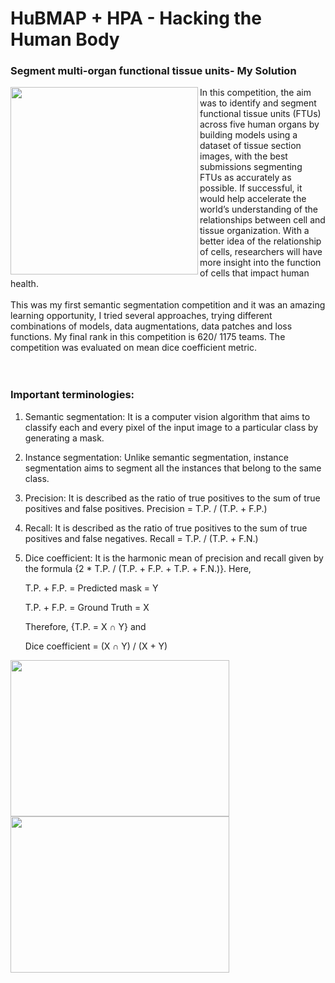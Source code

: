 # HuBMAP + HPA - Hacking the Human Body
### Segment multi-organ functional tissue units- My Solution
<img src = "https://user-images.githubusercontent.com/51321172/195871522-cea7bd96-ef9c-4ec0-ae04-5df791f417ac.png" height="300" width="300" align="left">
In this competition, the aim was to identify and segment functional tissue units (FTUs) across five human organs by building models using a dataset of tissue section images, with the best submissions segmenting FTUs as accurately as possible. If successful, it would help accelerate the world’s understanding of the relationships between cell and tissue organization. With a better idea of the relationship of cells, researchers will have more insight into the function of cells that impact human health.<br /><br />
This was my first semantic segmentation competition and it was an amazing learning opportunity, I tried several approaches, trying different combinations of models, data augmentations, data patches and loss functions. My final rank in this competition is 620/ 1175 teams. The competition was evaluated on mean dice coefficient metric. <br /><br /><br />

### Important terminologies:
1) Semantic segmentation: It is a computer vision algorithm that aims to classify each and every pixel of the input image to a particular class by generating a mask.
2) Instance segmentation: Unlike semantic segmentation, instance segmentation aims to segment all the instances that belong to the same class. 
3) Precision: It is described as the ratio of true positives to the sum of true positives and false positives. Precision = T.P. / (T.P. + F.P.)
4) Recall: It is described as the ratio of true positives to the sum of true positives and false negatives. Recall = T.P. / (T.P. + F.N.)
5) Dice coefficient: It is the harmonic mean of precision and recall given by the formula {2 * T.P. / (T.P. + F.P. + T.P. + F.N.)}. Here,

   T.P. + F.P. = Predicted mask = Y
   
   T.P. + F.P. = Ground Truth = X
   
   Therefore, {T.P. = X ∩ Y} and 
   
   Dice coefficient = (X ∩ Y) / (X + Y)
   
<img src="https://user-images.githubusercontent.com/51321172/195859655-7dcd30da-827e-4abd-bf8b-51bb762703ca.png" height="250" width="350" align = "left">
<img src="https://user-images.githubusercontent.com/51321172/195866069-a5c3ccc3-0092-4485-95ce-ed598f1c7c9c.png" height="250" width="350">
